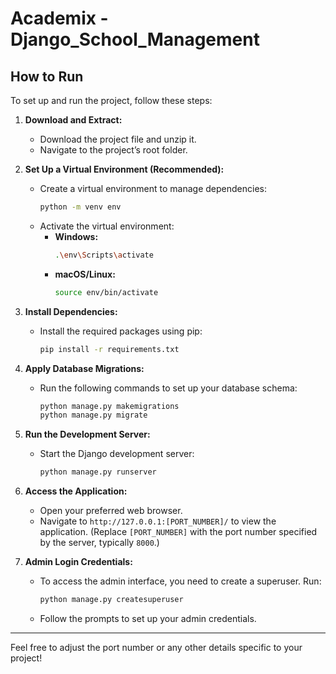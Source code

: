 # Academix - Django_School_Management


## How to Run

To set up and run the project, follow these steps:

1. **Download and Extract:**
   - Download the project file and unzip it.
   - Navigate to the project’s root folder.

2. **Set Up a Virtual Environment (Recommended):**
   - Create a virtual environment to manage dependencies:
     ```bash
     python -m venv env
     ```
   - Activate the virtual environment:
     - **Windows:**
       ```bash
       .\env\Scripts\activate
       ```
     - **macOS/Linux:**
       ```bash
       source env/bin/activate
       ```

3. **Install Dependencies:**
   - Install the required packages using pip:
     ```bash
     pip install -r requirements.txt
     ```

4. **Apply Database Migrations:**
   - Run the following commands to set up your database schema:
     ```bash
     python manage.py makemigrations
     python manage.py migrate
     ```

5. **Run the Development Server:**
   - Start the Django development server:
     ```bash
     python manage.py runserver
     ```

6. **Access the Application:**
   - Open your preferred web browser.
   - Navigate to `http://127.0.0.1:[PORT_NUMBER]/` to view the application. (Replace `[PORT_NUMBER]` with the port number specified by the server, typically `8000`.)

7. **Admin Login Credentials:**
   - To access the admin interface, you need to create a superuser. Run:
     ```bash
     python manage.py createsuperuser
     ```
   - Follow the prompts to set up your admin credentials.

---

Feel free to adjust the port number or any other details specific to your project!
